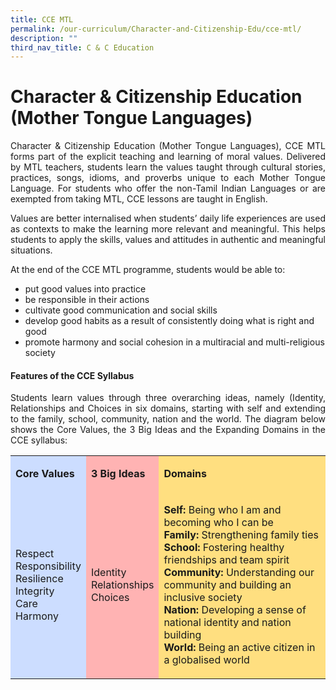 ```yaml
---
title: CCE MTL
permalink: /our-curriculum/Character-and-Citizenship-Edu/cce-mtl/
description: ""
third_nav_title: C & C Education
---
```

# Character & Citizenship Education (Mother Tongue Languages)

<p align="Justify">Character & Citizenship Education (Mother Tongue Languages), CCE MTL forms part of the explicit teaching and learning of moral values. Delivered by MTL teachers, students learn the values taught through cultural stories, practices, songs, idioms, and proverbs unique to each Mother Tongue Language. For students who offer the non-Tamil Indian Languages or are exempted from taking MTL, CCE lessons are taught in English.</p>

<p align="Justify">Values are better internalised when students’ daily life experiences are used as contexts to make the learning more relevant and meaningful. This helps students to apply the skills, values and attitudes in authentic and meaningful situations.  </p>

At the end of the CCE MTL programme, students would be able to:

* put good values into practice
* be responsible in their actions
* cultivate good communication and social skills
* develop good habits as a result of consistently doing what is right and good
* promote harmony and social cohesion in a multiracial and multi-religious society

#### Features of the CCE Syllabus

<p align="Justify">Students learn values through three overarching ideas, namely (Identity, Relationships and Choices in six domains, starting with self and extending to the family, school, community, nation and the world. The diagram below shows the Core Values, the 3 Big Ideas and the Expanding Domains in the CCE syllabus:</p>

<table>
<tbody>
<tr>
<td style="background-color: #ccddff;">
<p><strong>Core Values</strong></p>
</td>
<td style="background-color: #ffb3b3;">
<p><strong>3 Big Ideas</strong></p>
</td>
<td style="background-color: #ffdf80;">
<p><strong>Domains</strong></p>
</td>
</tr>
<tr>
<td style="background-color:  #ccddff;">
<p>Respect<br /> Responsibility<br /> Resilience<br /> Integrity<br /> Care<br /> Harmony</p>
</td>
<td style="background-color: #ffb3b3;">
<p>Identity<br /> Relationships<br /> Choices</p>
</td>
<td style="background-color: #ffdf80;">
<p><strong>Self:</strong>&nbsp;Being who I am and becoming who I can be<br /> <strong>Family:</strong>&nbsp;Strengthening family ties<br /> <strong>School:</strong>&nbsp;Fostering healthy friendships and team spirit<br /> <strong>Community:</strong>&nbsp;Understanding our community and building an inclusive society<br /> <strong>Nation:</strong>&nbsp;Developing a sense of national identity and nation building<br /> <strong>World:</strong>&nbsp;Being an active citizen in a globalised world</p>
</td>
</tr>
</tbody>
</table>
